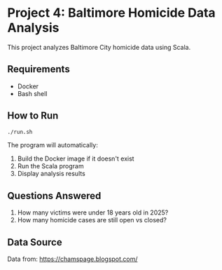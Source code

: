 # Project 4: Baltimore Homicide Data Analysis

This project analyzes Baltimore City homicide data using Scala.

## Requirements
- Docker
- Bash shell

## How to Run
```bash
./run.sh
```

The program will automatically:
1. Build the Docker image if it doesn't exist
2. Run the Scala program
3. Display analysis results

## Questions Answered
1. How many victims were under 18 years old in 2025?
2. How many homicide cases are still open vs closed?

## Data Source
Data from: https://chamspage.blogspot.com/
